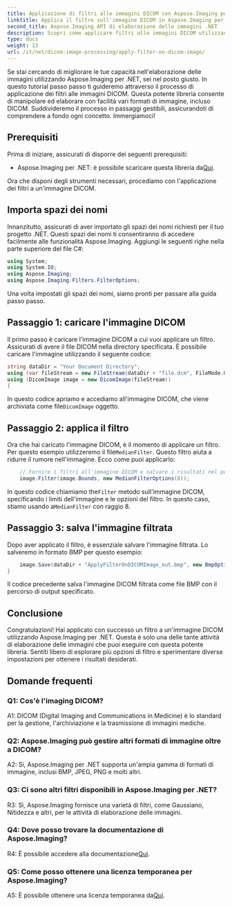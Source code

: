 ```yaml
---
title: Applicazione di filtri alle immagini DICOM con Aspose.Imaging per .NET
linktitle: Applica il filtro sull'immagine DICOM in Aspose.Imaging per .NET
second_title: Aspose.Imaging API di elaborazione delle immagini .NET
description: Scopri come applicare filtri alle immagini DICOM utilizzando Aspose.Imaging per .NET. Migliora facilmente l'elaborazione delle immagini mediche.
type: docs
weight: 13
url: /it/net/dicom-image-processing/apply-filter-on-dicom-image/
---
```

Se stai cercando di migliorare le tue capacità nell'elaborazione delle immagini utilizzando Aspose.Imaging per .NET, sei nel posto giusto. In questo tutorial passo passo ti guideremo attraverso il processo di applicazione dei filtri alle immagini DICOM. Questa potente libreria consente di manipolare ed elaborare con facilità vari formati di immagine, incluso DICOM. Suddivideremo il processo in passaggi gestibili, assicurandoti di comprendere a fondo ogni concetto. Immergiamoci!

## Prerequisiti

Prima di iniziare, assicurati di disporre dei seguenti prerequisiti:

-  Aspose.Imaging per .NET: è possibile scaricare questa libreria da[Qui](https://releases.aspose.com/imaging/net/).

Ora che disponi degli strumenti necessari, procediamo con l'applicazione dei filtri a un'immagine DICOM.

## Importa spazi dei nomi

Innanzitutto, assicurati di aver importato gli spazi dei nomi richiesti per il tuo progetto .NET. Questi spazi dei nomi ti consentiranno di accedere facilmente alle funzionalità Aspose.Imaging. Aggiungi le seguenti righe nella parte superiore del file C#:

```csharp
using System;
using System.IO;
using Aspose.Imaging;
using Aspose.Imaging.Filters.FilterOptions;
```

Una volta impostati gli spazi dei nomi, siamo pronti per passare alla guida passo passo.

## Passaggio 1: caricare l'immagine DICOM

Il primo passo è caricare l'immagine DICOM a cui vuoi applicare un filtro. Assicurati di avere il file DICOM nella directory specificata. È possibile caricare l'immagine utilizzando il seguente codice:

```csharp
string dataDir = "Your Document Directory";
using (var fileStream = new FileStream(dataDir + "file.dcm", FileMode.Open, FileAccess.Read))
using (DicomImage image = new DicomImage(fileStream))
{
```

 In questo codice apriamo e accediamo all'immagine DICOM, che viene archiviata come file`DicomImage` oggetto.

## Passaggio 2: applica il filtro

 Ora che hai caricato l'immagine DICOM, è il momento di applicare un filtro. Per questo esempio utilizzeremo il file`MedianFilter`. Questo filtro aiuta a ridurre il rumore nell'immagine. Ecco come puoi applicarlo:

```csharp
    // Fornire i filtri all'immagine DICOM e salvare i risultati nel percorso di output.
    image.Filter(image.Bounds, new MedianFilterOptions(8));
```

 In questo codice chiamiamo the`Filter` metodo sull'immagine DICOM, specificando i limiti dell'immagine e le opzioni del filtro. In questo caso, stiamo usando a`MedianFilter` con raggio 8.

## Passaggio 3: salva l'immagine filtrata

Dopo aver applicato il filtro, è essenziale salvare l'immagine filtrata. Lo salveremo in formato BMP per questo esempio:

```csharp
    image.Save(dataDir + "ApplyFilterOnDICOMImage_out.bmp", new BmpOptions());
}
```

Il codice precedente salva l'immagine DICOM filtrata come file BMP con il percorso di output specificato.

## Conclusione

Congratulazioni! Hai applicato con successo un filtro a un'immagine DICOM utilizzando Aspose.Imaging per .NET. Questa è solo una delle tante attività di elaborazione delle immagini che puoi eseguire con questa potente libreria. Sentiti libero di esplorare più opzioni di filtro e sperimentare diverse impostazioni per ottenere i risultati desiderati.

## Domande frequenti

### Q1: Cos'è l'imaging DICOM?

A1: DICOM (Digital Imaging and Communications in Medicine) è lo standard per la gestione, l'archiviazione e la trasmissione di immagini mediche.

### Q2: Aspose.Imaging può gestire altri formati di immagine oltre a DICOM?

A2: Sì, Aspose.Imaging per .NET supporta un'ampia gamma di formati di immagine, inclusi BMP, JPEG, PNG e molti altri.

### Q3: Ci sono altri filtri disponibili in Aspose.Imaging per .NET?

R3: Sì, Aspose.Imaging fornisce una varietà di filtri, come Gaussiano, Nitidezza e altri, per le attività di elaborazione delle immagini.

### Q4: Dove posso trovare la documentazione di Aspose.Imaging?

 R4: È possibile accedere alla documentazione[Qui](https://reference.aspose.com/imaging/net/).

### Q5: Come posso ottenere una licenza temporanea per Aspose.Imaging?

 A5: È possibile ottenere una licenza temporanea da[Qui](https://purchase.aspose.com/temporary-license/).